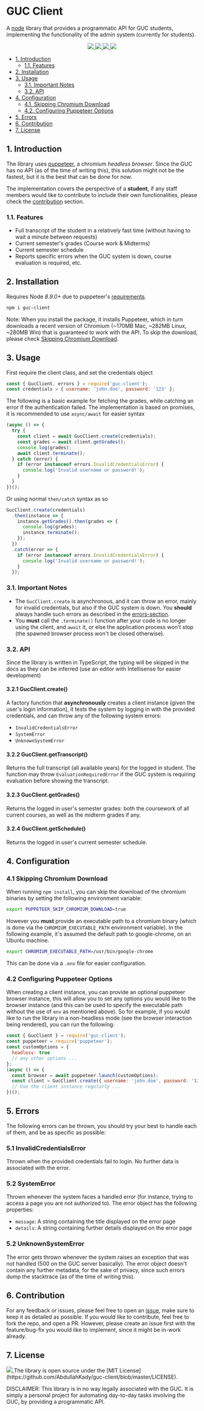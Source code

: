 # GUC Client

A [node](http://nodejs.org) library that provides a programmatic API for GUC students, implementing the functionality of the admin system (currently for students).

<p align="center">
    <a href="https://npmjs.org/package/guc-client" alt="NPM">
        <img src="https://img.shields.io/npm/v/guc-client.svg" />
    </a>
    <a href="https://npmjs.org/package/guc-client" alt="NPM Downloads">
        <img src="https://img.shields.io/npm/dm/guc-client.svg" />
    </a>
    <a href="https://github.com/AbdullahKady/guc-client/blob/master/LICENSE" alt="MIT LICENSE">
        <img src="https://img.shields.io/npm/l/guc-client" />
    </a>
    <a href="https://github.com/AbdullahKady/guc-client/blob/master/LICENSE" alt="Open Issues">
        <img src="https://img.shields.io/github/issues/AbdullahKady/guc-client" />
    </a>
</p>

<!-- TOC depthFrom:2 -->

- [1. Introduction](#1-introduction)
  - [1.1. Features](#11-features)
- [2. Installation](#2-installation)
- [3. Usage](#3-usage)
  - [3.1. Important Notes](#31-important-notes)
  - [3.2. API](#32-api)
- [4. Configuration](#4-configuration)
  - [4.1. Skipping Chromium Download](#41-skipping-chromium-download)
  - [4.2. Configuring Puppeteer Options](#42-configuring-puppeteer-options)
- [5. Errors](#5-errors)
- [6. Contribution](#6-contribution)
- [7. License](#7-license)

<!-- /TOC -->

## 1. Introduction

The library uses [puppeteer](https://github.com/puppeteer/puppeteer), a chromium _headless browser_. Since the GUC has no API (as of the time of writing this), this solution might not be the fastest, but it is the best that can be done for now.

The implementation covers the perspective of a **student**, if any staff members would like to contribute to include their own functionalities, please check the [contribution](#6-contribution) section.

### 1.1. Features

- Full transcript of the student in a relatively fast time (without having to wait a minute between requests)
- Current semester's grades (Course work & Midterms)
- Current semester schedule
- Reports specific errors when the GUC system is down, course evaluation is required, etc.

## 2. Installation

Requires Node _8.9.0+_ due to puppeteer's [requirements](https://github.com/puppeteer/puppeteer#usage).

```bash
npm i guc-client
```

Note: When you install the package, it installs Puppeteer, which in turn downloads a recent version of Chromium (~170MB Mac, ~282MB Linux, ~280MB Win) that is guaranteed to work with the API. To skip the download, please check [Skipping Chromium Download](#41-skipping-chromium-download).

## 3. Usage

First require the client class, and set the credentials object

```javascript
const { GucClient, errors } = require('guc-client');
const credentials = { username: 'john.doe', password: '123' };
```

The following is a basic example for fetching the grades, while catching an error if the authentication failed.
The implementation is based on promises, it is recommended to use `async/await` for easier syntax

```javascript
(async () => {
  try {
    const client = await GucClient.create(credentials);
    const grades = await client.getGrades();
    console.log(grades);
    await client.terminate();
  } catch (error) {
    if (error instanceof errors.InvalidCredentialsError) {
      console.log('Invalid username or password!');
    }
  }
})();
```

Or using normal `then/catch` syntax as so

```javascript
GucClient.create(credentials)
  .then(instance => {
    instance.getGrades().then(grades => {
      console.log(grades);
      instance.terminate();
    });
  })
  .catch(error => {
    if (error instanceof errors.InvalidCredentialsError) {
      console.log('Invalid username or password!');
    }
  });
```

### 3.1. Important Notes

- The `GucClient.create` is asynchronous, and it can throw an error, mainly for invalid credentials, but also if the GUC system is down. You **should** always handle such errors as described in the [errors-section](#5-errors).
- You **must** call the `.terminate()` function after your code is no longer using the client, and `await` it, or else the application process won't stop (the spawned browser process won't be closed otherwise).

### 3.2. API

Since the library is written in TypeScript, the typing will be skipped in the docs as they can be inferred (use an editor with Intellisense for easier development)

#### 3.2.1 GucClient.create()

A factory function that **asynchronously** creates a client instance (given the user's login information), it tests the system by logging in with the provided credentials, and can throw any of the following system errors:

- `InvalidCredentialsError`
- `SystemError`
- `UnknownSystemError`

#### 3.2.2 GucClient.getTranscript()

Returns the full transcript (all available years) for the logged in student. The function may throw `EvaluationRequiredError` if the GUC system is requiring evaluation before showing the transcript.

#### 3.2.3 GucClient.getGrades()

Returns the logged in user's semester grades: both the coursework of all current courses, as well as the midterm grades if any.

#### 3.2.4 GucClient.getSchedule()

Returns the logged in user's current semester schedule.

## 4. Configuration

### 4.1 Skipping Chromium Download

When running `npm install`, you can skip the download of the chromium binaries by setting the following environment variable:

```bash
export PUPPETEER_SKIP_CHROMIUM_DOWNLOAD=true
```

However you **must** provide an executable path to a chromium binary (which is done via the `CHROMIUM_EXECUTABLE_PATH` environment variable). In the following example, it's assumed the default path to google-chrome, on an Ubuntu machine.

```bash
export CHROMIUM_EXECUTABLE_PATH=/usr/bin/google-chrome
```

This can be done via a `.env` file for easier configuration.

### 4.2 Configuring Puppeteer Options

When creating a client instance, you can provide an optional puppeteer browser instance, this will allow you to set any options you would like to the browser instance (and this can be used to specify the executable path without the use of `env` as mentioned above).
So for example, if you would like to run the library in a non-headless mode (see the browser interaction being rendered), you can run the following:

```javascript
const { GucClient } = require('guc-client');
const puppeteer = require('puppeteer');
const customOptions = {
  headless: true
  // any other options ...
};
(async () => {
  const browser = await puppeteer.launch(customOptions);
  const client = GucClient.create({ username: 'john.doe', password: '123' }, browser);
  // Use the client instance regularly ...
})();
```

## 5. Errors

The following errors can be thrown, you should try your best to handle each of them, and be as specific as possible:

### 5.1 InvalidCredentialsError

Thrown when the provided credentials fail to login. No further data is associated with the error.

### 5.2 SystemError

Thrown whenever the system faces a handled error (for instance, trying to access a page you are not authorized to).
The error object has the following properties:

- `message`: A string containing the title displayed on the error page
- `details`: A string containing further details displayed on the error page

### 5.2 UnknownSystemError

The error gets thrown whenever the system raises an exception that was not handled (500 on the GUC server basically).
The error object doesn't contain any further metadata, for the sake of privacy, since such errors dump the stacktrace (as of the time of writing this).

## 6. Contribution

For any feedback or issues, please feel free to open an [issue](https://github.com/AbdullahKady/guc-client/issues), make sure to keep it as detailed as possible.
If you would like to contribute, feel free to fork the repo, and open a PR. However, please create an issue first with the feature/bug-fix you would like to implement, since it might be in-work already.

## 7. License

<a href="https://github.com/AbdullahKady/guc-client/blob/master/LICENSE" alt="MIT LICENSE">
    <img src="https://img.shields.io/npm/l/guc-client" />
</a>
The library is open source under the [MIT License](https://github.com/AbdullahKady/guc-client/blob/master/LICENSE).

DISCLAIMER: This library is in no way legally associated with the GUC. It is simply a personal project for automating day-to-day tasks involving the GUC, by providing a programmatic API.
